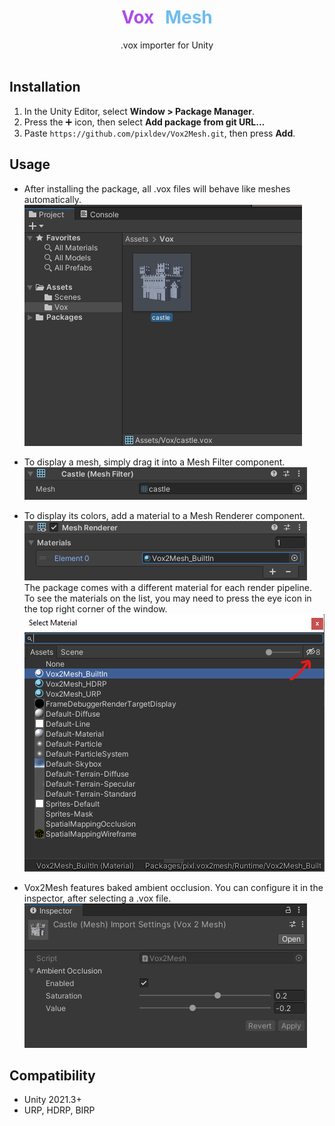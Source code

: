 <div align="center">
<h1><span style="color: #ac4cec;">Vox</span><span style="color: white;">2</span><span style="color: #6ebdee;">Mesh</span></h1>
<span>.vox importer for Unity</span>
</div>
<br/>

## Installation
1. In the Unity Editor, select **Window > Package Manager**.
2. Press the ➕ icon, then select **Add package from git URL...**
3. Paste `https://github.com/pixldev/Vox2Mesh.git`, then press **Add**.

## Usage
- After installing the package, all .vox files will behave like meshes automatically.  
![Mesh in the project window](./usage_1.png)

- To display a mesh, simply drag it into a Mesh Filter component.  
![Mesh Filter component](./usage_2.png)

- To display its colors, add a material to a Mesh Renderer component.  
![Mesh Renderer component](./usage_3.png)  
The package comes with a different material for each render pipeline.
To see the materials on the list, you may need to press the eye icon in the top right corner of the window.  
![Mesh Renderer component](./usage_4.png)

- Vox2Mesh features baked ambient occlusion. You can configure it in the inspector, after selecting a .vox file.  
![Mesh Filter component](./usage_5.png)

## Compatibility
- Unity 2021.3+
- URP, HDRP, BIRP
